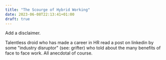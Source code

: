 ```yaml
---
title: "The Scourge of Hybrid Working"
date: 2023-06-08T22:13:41+01:00
draft: true
---
```


Add a disclaimer.

Talentless droid who has made a career in HR read a post on linkedin by some "industry disruptor" (see: grifter) who told about the 
many benefits of face to face work. All anecdotal of course.
